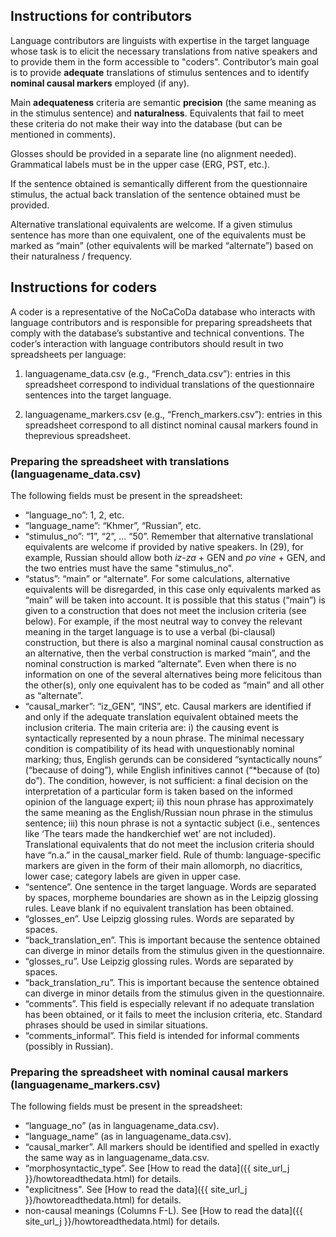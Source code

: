 ## Instructions for contributors

Language contributors are linguists with expertise in the target language whose task is to elicit the necessary translations from native speakers and to provide them in the form accessible to "coders". Contributor’s main goal is to provide **adequate** translations of stimulus sentences and to identify **nominal causal markers** employed (if any).

Main **adequateness** criteria are semantic **precision** (the same meaning as in the stimulus sentence) and **naturalness**. Equivalents that fail to meet these criteria do not make their way into the database (but can be mentioned in comments).

Glosses should be provided in a separate line (no alignment needed). Grammatical labels must be in the upper case (ERG, PST, etc.).

If the sentence obtained is semantically different from the questionnaire stimulus, the actual back translation of the sentence obtained must be provided.

Alternative translational equivalents are welcome. If a given stimulus sentence has more than one equivalent, one of the equivalents must be marked as “main” (other equivalents will be marked “alternate”) based on their naturalness / frequency.

## Instructions for coders

A coder is a representative of the NoCaCoDa database who interacts with language contributors and is responsible for preparing spreadsheets that comply with the database’s substantive and technical conventions. The coder’s interaction with language contributors should result in two spreadsheets per language:

1) languagename_data.csv (e.g., “French_data.csv”): entries in this spreadsheet correspond to individual translations of the questionnaire sentences into the target language.

2) languagename_markers.csv (e.g., “French_markers.csv”): entries in this spreadsheet correspond to all distinct nominal causal markers found in theprevious spreadsheet.

### Preparing the spreadsheet with translations (languagename_data.csv)

The following fields must be present in the spreadsheet:

- “language_no”: 1, 2, etc.
- “language_name”: “Khmer”, “Russian”, etc.
- “stimulus_no”: “1”, “2”, ... “50”. Remember that alternative translational equivalents are welcome if provided by native speakers. In (29), for example, Russian should allow both *iz-za* + GEN and *po vine* + GEN, and the two entries must have the same "stimulus_no".
- “status”: “main” or “alternate”. For some calculations, alternative equivalents will be disregarded, in this case only equivalents marked as “main” will be taken into account. It is possible that this status (“main”) is given to a construction that does not meet the inclusion criteria (see below). For example, if the most neutral way to convey the relevant meaning in the target language is to use a verbal (bi-clausal) construction, but there is also a marginal nominal causal construction as an alternative, then the verbal construction is marked “main”, and the nominal construction is marked “alternate”. Even when there is no information on one of the several alternatives being more felicitous than the other(s), only one equivalent has to be coded as “main” and all other as “alternate”.
- “causal_marker”: “iz_GEN”, “INS”, etc. Causal markers are identified if and only if the adequate translation equivalent obtained meets the inclusion criteria. The main criteria are: i) the causing event is syntactically represented by a noun phrase. The minimal necessary condition is compatibility of its head with unquestionably nominal marking; thus, English gerunds can be considered “syntactically nouns” (“because of doing”), while English infinitives cannot (“*because of (to) do”). The condition, however, is not sufficient: a final decision on the interpretation of a particular form is taken based on the informed opinion of the language expert; ii) this noun phrase has approximately the same meaning as the English/Russian noun phrase in the stimulus sentence; iii) this noun phrase is not a syntactic subject (i.e., sentences like ‘The tears made the handkerchief wet’ are not included). Translational equivalents that do not meet the inclusion criteria should have “n.a.” in the causal_marker field. Rule of thumb: language-specific markers are given in the form of their main allomorph, no diacritics, lower case; category labels are given in upper case.
- “sentence”. One sentence in the target language. Words are separated by spaces, morpheme boundaries are shown as in the Leipzig glossing rules. Leave blank if no equivalent translation has been obtained.
- “glosses_en”. Use Leipzig glossing rules. Words are separated by spaces.
- “back_translation_en”. This is important because the sentence obtained can diverge in minor details from the stimulus given in the questionnaire.
- “glosses_ru”. Use Leipzig glossing rules. Words are separated by spaces.
- “back_translation_ru”. This is important because the sentence obtained can diverge in minor details from the stimulus given in the questionnaire.
- “comments”. This field is especially relevant if no adequate translation has been obtained, or it fails to meet the inclusion criteria, etc. Standard phrases should be used in similar situations.
- “comments_informal”. This field is intended for informal comments (possibly in Russian).

### Preparing the spreadsheet with nominal causal markers (languagename_markers.csv)

The following fields must be present in the spreadsheet:
- “language_no” (as in languagename_data.csv).
- “language_name” (as in languagename_data.csv).
- “causal_marker”. All markers should be identified and spelled in exactly the same way as in languagename_data.csv.
- “morphosyntactic_type”. See [How to read the data]({{ site_url_j }}/howtoreadthedata.html) for details.
- "explicitness". See [How to read the data]({{ site_url_j }}/howtoreadthedata.html) for details.
- non-causal meanings (Columns F-L). See [How to read the data]({{ site_url_j }}/howtoreadthedata.html) for details.
